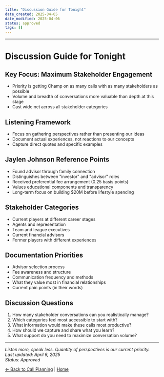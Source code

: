 ```yaml
---
title: "Discussion Guide for Tonight"
date_created: 2025-04-05
date_modified: 2025-04-06
status: approved
tags: []
---
```


---

# Discussion Guide for Tonight

## Key Focus: Maximum Stakeholder Engagement
- Priority is getting Champ on as many calls with as many stakeholders as possible
- Volume and breadth of conversations more valuable than depth at this stage
- Cast wide net across all stakeholder categories

## Listening Framework
- Focus on gathering perspectives rather than presenting our ideas
- Document actual experiences, not reactions to our concepts
- Capture direct quotes and specific examples

## Jaylen Johnson Reference Points
- Found advisor through family connection
- Distinguishes between "investor" and "advisor" roles
- Received preferential fee arrangement (0.25 basis points)
- Values educational components and transparency
- Long-term focus on building $20M before lifestyle spending

## Stakeholder Categories
- Current players at different career stages
- Agents and representation
- Team and league executives
- Current financial advisors
- Former players with different experiences

## Documentation Priorities
- Advisor selection process
- Fee awareness and structure
- Communication frequency and methods
- What they value most in financial relationships
- Current pain points (in their words)

## Discussion Questions
1. How many stakeholder conversations can you realistically manage?
2. Which categories feel most accessible to start with?
3. What information would make these calls most productive?
4. How should we capture and share what you learn?
5. What support do you need to maximize conversation volume?

---

*Listen more, speak less. Quantity of perspectives is our current priority.*  
*Last updated: April 6, 2025*  
*Status: Approved*

[← Back to Call Planning](./_index.md) | [Home](../../_index.md)
